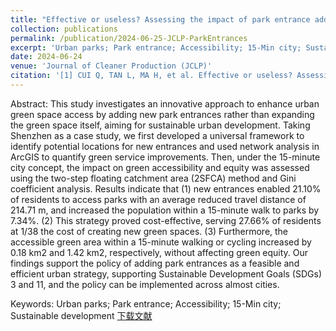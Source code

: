 ```yaml
---
title: "Effective or useless? Assessing the impact of park entrance addition policy on green space services from the 15-min city perspective"
collection: publications
permalink: /publication/2024-06-25-JCLP-ParkEntrances
excerpt: 'Urban parks; Park entrance; Accessibility; 15-Min city; Sustainable development'
date: 2024-06-24
venue: 'Journal of Cleaner Production (JCLP)'
citation: '[1] CUI Q, TAN L, MA H, et al. Effective or useless? Assessing the impact of park entrance addition policy on green space services from the 15-minute city perspective [J]. Journal of Cleaner Production, 2024: 142951. DOI:10.1016/j.jclepro.2024.142951.'
---
```

Abstract: This study investigates an innovative approach to enhance urban green space access by adding new park entrances rather than expanding the green space itself, aiming for sustainable urban development. Taking Shenzhen as a case study, we first developed a universal framework to identify potential locations for new entrances and used network analysis in ArcGIS to quantify green service improvements. Then, under the 15-minute city concept, the impact on green accessibility and equity was assessed using the two-step floating catchment area (2SFCA) method and Gini coefficient analysis. Results indicate that (1) new entrances enabled 21.10% of residents to access parks with an average reduced travel distance of 214.71 m, and increased the population within a 15-minute walk to parks by 7.34%. (2) This strategy proved cost-effective, serving 27.66% of residents at 1/38 the cost of creating new green spaces. (3) Furthermore, the accessible green area within a 15-minute walking or cycling increased by 0.18 km2 and 1.42 km2, respectively, without affecting green equity. Our findings support the policy of adding park entrances as a feasible and efficient urban strategy, supporting Sustainable Development Goals (SDGs) 3 and 11, and the policy can be implemented across almost cities.

Keywords: Urban parks; Park entrance; Accessibility; 15-Min city; Sustainable development
[下载文献](https://doi.org/10.1016/j.jclepro.2024.142951)
